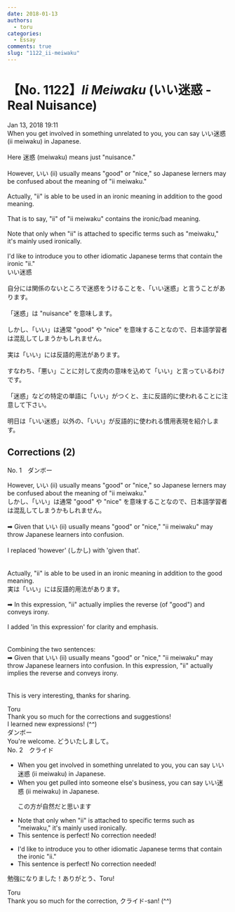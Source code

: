 ```yaml
---
date: 2018-01-13
authors:
  - toru
categories:
  - Essay
comments: true
slug: "1122_ii-meiwaku"
---
```


# 【No. 1122】<strong><em>Ii Meiwaku</strong></em> (いい迷惑 - Real Nuisance)
<div class="date">Jan 13, 2018 19:11</div>
<div id="post"><div id="body_show_ori">
When you get involved in something unrelated to you, you can say いい迷惑 (ii meiwaku) in Japanese.<br/><br/>Here 迷惑 (meiwaku) means just "nuisance."<br/><br/>However, いい (ii) usually means "good" or "nice," so Japanese lerners may be confused about the meaning of "ii meiwaku."<br/><br/>Actually, "ii" is able to be used in an ironic meaning in addition to the good meaning.<br/><br/>That is to say, "ii" of "ii meiwaku" contains the ironic/bad meaning.<br/><br/>Note that only when "ii" is attached to specific terms such as "meiwaku," it's mainly used ironically.<br/><br/>I'd like to introduce you to other idiomatic Japanese terms that contain the ironic "ii."
</div></div>

<!-- more -->

<div id="post_ja"><div id="body_show_mo">
いい迷惑<br/><br/>自分には関係のないところで迷惑をうけることを、「いい迷惑」と言うことがあります。<br/><br/>「迷惑」は "nuisance" を意味します。<br/><br/>しかし、「いい」は通常 "good" や "nice" を意味することなので、日本語学習者は混乱してしまうかもしれません。<br/><br/>実は「いい」には反語的用法があります。<br/><br/>すなわち、「悪い」ことに対して皮肉の意味を込めて「いい」と言っているわけです。<br/><br/>「迷惑」などの特定の単語に「いい」がつくと、主に反語的に使われることに注意して下さい。<br/><br/>明日は「いい迷惑」以外の、「いい」が反語的に使われる慣用表現を紹介します。
</div></div>

## Corrections (2)
<div id="block"><div class="first_name"> No. 1　<span class="just_name">ダンボー</span></div><div id="block2">
<p class="comment_small">
 However, いい (ii) usually means "good" or "nice," so Japanese lerners may be confused about the meaning of "ii meiwaku."
 <br/>
 しかし、「いい」は通常 "good" や "nice" を意味することなので、日本語学習者は混乱してしまうかもしれません。
 <br/>
 <br/>
 ➡ Given that いい (ii) usually means "good" or "nice," "ii meiwaku" may throw Japanese learners into confusion.
 <br/>
 <br/>
 I replaced 'however' (しかし) with 'given that'.
 <br/>
 <br/>
 <br/>
 Actually, "ii" is able to be used in an ironic meaning in addition to the good meaning.
 <br/>
 実は「いい」には反語的用法があります。
 <br/>
 <br/>
 ➡ In this expression, "ii" actually implies the reverse (of "good") and conveys irony.
 <br/>
 <br/>
 I added 'in this expression' for clarity and emphasis.
 <br/>
 <br/>
 <br/>
 Combining the two sentences:
 <br/>
 ➡ Given that いい (ii) usually means "good" or "nice," "ii meiwaku" may throw Japanese learners into confusion. In this expression, "ii" actually implies the reverse and conveys irony.
 <br/>
 <br/>
 <br/>
 This is very interesting, thanks for sharing.
</p>

</div><div class="name"><span class="just_name">Toru</span><br>
Thank you so much for the corrections and suggestions!<br/>I learned new expressions! (^^)
</div>
<div class="name"><span class="just_name">ダンボー</span><br>
You're welcome. どういたしまして。
</div>
</div>
<div id="block"><div class="first_name"> No. 2　<span class="just_name">クライド</span></div><div id="block2">
<ul class="correction_field">
<li class="incorrect">When you get involved in something unrelated to you, you can say いい迷惑 (ii meiwaku) in Japanese.</li>
<li class="corrected correct">
When you get <span class="f_blue">pulled into someone else's business,</span> you can say いい迷惑 (ii meiwaku) in Japanese.
<p class="correction_comment">この方が自然だと思います</p>
</li>
</ul>
<ul class="correction_field">
<li class="incorrect">Note that only when "ii" is attached to specific terms such as "meiwaku," it's mainly used ironically.</li>
<li class="corrected perfect">This sentence is perfect! No correction needed!</li>
</ul>
<ul class="correction_field">
<li class="incorrect">I'd like to introduce you to other idiomatic Japanese terms that contain the ironic "ii."</li>
<li class="corrected perfect">This sentence is perfect! No correction needed!</li>
</ul>
<p class="comment_small">
 勉強になりました！ありがとう、Toru!
</p>

</div><div class="name"><span class="just_name">Toru</span><br>
Thank you so much for the correction, クライド-san! (^^)
</div>
</div>
